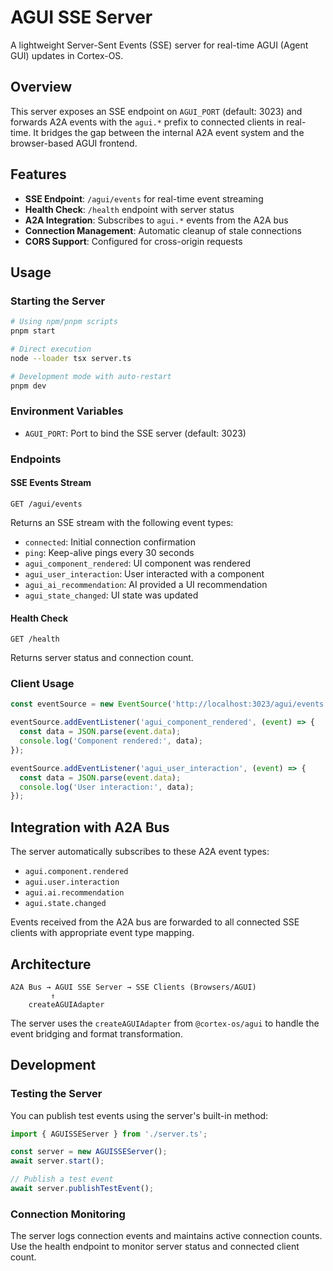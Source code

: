 # AGUI SSE Server

A lightweight Server-Sent Events (SSE) server for real-time AGUI (Agent GUI) updates in Cortex-OS.

## Overview

This server exposes an SSE endpoint on `AGUI_PORT` (default: 3023) and forwards A2A events with the `agui.*` prefix to connected
clients in real-time. It bridges the gap between the internal A2A event system and the browser-based AGUI frontend.

## Features

- **SSE Endpoint**: `/agui/events` for real-time event streaming
- **Health Check**: `/health` endpoint with server status
- **A2A Integration**: Subscribes to `agui.*` events from the A2A bus
- **Connection Management**: Automatic cleanup of stale connections
- **CORS Support**: Configured for cross-origin requests

## Usage

### Starting the Server

```bash
# Using npm/pnpm scripts
pnpm start

# Direct execution
node --loader tsx server.ts

# Development mode with auto-restart
pnpm dev
```

### Environment Variables

- `AGUI_PORT`: Port to bind the SSE server (default: 3023)

### Endpoints

#### SSE Events Stream

```http
GET /agui/events
```

Returns an SSE stream with the following event types:

- `connected`: Initial connection confirmation
- `ping`: Keep-alive pings every 30 seconds  
- `agui_component_rendered`: UI component was rendered
- `agui_user_interaction`: User interacted with a component
- `agui_ai_recommendation`: AI provided a UI recommendation
- `agui_state_changed`: UI state was updated

#### Health Check

```http
GET /health
```

Returns server status and connection count.

### Client Usage

```javascript
const eventSource = new EventSource('http://localhost:3023/agui/events');

eventSource.addEventListener('agui_component_rendered', (event) => {
  const data = JSON.parse(event.data);
  console.log('Component rendered:', data);
});

eventSource.addEventListener('agui_user_interaction', (event) => {
  const data = JSON.parse(event.data);
  console.log('User interaction:', data);
});
```

## Integration with A2A Bus

The server automatically subscribes to these A2A event types:

- `agui.component.rendered`
- `agui.user.interaction`  
- `agui.ai.recommendation`
- `agui.state.changed`

Events received from the A2A bus are forwarded to all connected SSE clients with appropriate event type mapping.

## Architecture

```mermaid
A2A Bus → AGUI SSE Server → SSE Clients (Browsers/AGUI)
         ↑
    createAGUIAdapter
```

The server uses the `createAGUIAdapter` from `@cortex-os/agui` to handle the event bridging and format transformation.

## Development

### Testing the Server

You can publish test events using the server's built-in method:

```javascript
import { AGUISSEServer } from './server.ts';

const server = new AGUISSEServer();
await server.start();

// Publish a test event
await server.publishTestEvent();
```

### Connection Monitoring

The server logs connection events and maintains active connection counts. Use the health endpoint to monitor server
status and connected client count.
